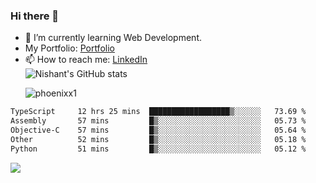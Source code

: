 ### Hi there 👋

<!--
**phoenixx1/phoenixx1** is a ✨ _special_ ✨ repository because its `README.md` (this file) appears on your GitHub profile.

Here are some ideas to get you started:

- 🔭 I’m currently working on ...
- 🌱 I’m currently learning ...
- 👯 I’m looking to collaborate on ...
- 🤔 I’m looking for help with ...
- 💬 Ask me about ...
- 📫 How to reach me: ...
- 😄 Pronouns: ...
- ⚡ Fun fact: ...
-->
- 🌱 I’m currently learning Web Development.
- My Portfolio: [Portfolio](https://phoenixx1.github.io/)
- 📫 How to reach me: [LinkedIn](https://www.linkedin.com/in/nishant-saxena-2609/)  
![Nishant's GitHub stats](https://github-readme-stats.vercel.app/api?username=phoenixx1&count_private=true)<p><img align="center" src="https://github-readme-streak-stats.herokuapp.com/?user=phoenixx1&" alt="phoenixx1" /></p>  
<!--START_SECTION:waka-->

```txt
TypeScript     12 hrs 25 mins  ██████████████████▒░░░░░░   73.69 %
Assembly       57 mins         █▒░░░░░░░░░░░░░░░░░░░░░░░   05.73 %
Objective-C    57 mins         █▒░░░░░░░░░░░░░░░░░░░░░░░   05.64 %
Other          52 mins         █▒░░░░░░░░░░░░░░░░░░░░░░░   05.18 %
Python         51 mins         █▒░░░░░░░░░░░░░░░░░░░░░░░   05.12 %
```

<!--END_SECTION:waka-->

![](https://komarev.com/ghpvc/?username=phoenixx1&style=plastic)

<!-- ![Visitor Count](https://profile-counter.glitch.me/phoenixx1/count.svg) -->
